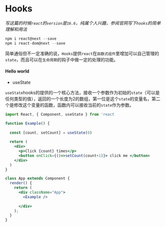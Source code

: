 
# Hooks 

*写这篇的时候`react`的`version`是`16.6`，纯属个人兴趣，参阅官网写下`hooks`的简单理解和用法*

```js
npm i react@next --save
npm i react-dom@next --save
```

简单通俗但不一定准确的说，`Hooks`提供`react`在`函数式组件`里增加可以自己管理的`state`，而且可以在`生命周期`的钩子中做一定的处理的功能。

#### Hello world

* useState

`useState`hooks的提供的一个核心方法，接收一个参数作为初始的`state`（可以是任何类型的值），返回的一个长度为2的数组，第一位是这个`state`的变量名，第二个是修改这个变量的函数，函数内可以接收当前的`state`作为参数。
[](./assets/useState.png "useState(0)的截图")

```jsx
import React, { Component, useState } from 'react

function Example() {
  
  const [count, setCount] = useState(0)
  
  return (
    <div>
      <p>Click {count} times</p>
      <button onClick={()=>setCount(count+1)}> click me </button>
    </div>
  )
}

class App extends Component {
  render() {
    return (
      <div className="App">
        <Example />
        
      </div>
    );
  }
}
```